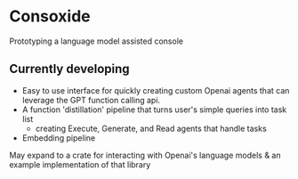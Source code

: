 # Consoxide

Prototyping a language model assisted console

## Currently developing
* Easy to use interface for quickly creating custom Openai agents that can leverage the GPT function calling api.
* A function 'distillation' pipeline that turns user's simple queries into task list
  * creating Execute, Generate, and Read agents that handle tasks
* Embedding pipeline


May expand to a crate for interacting with Openai's language models & an example implementation of that library
